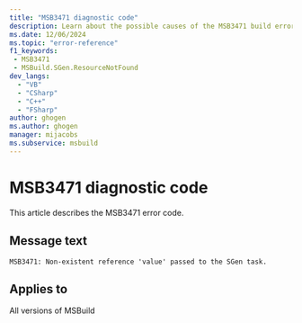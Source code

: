 ```yaml
---
title: "MSB3471 diagnostic code"
description: Learn about the possible causes of the MSB3471 build error, and get troubleshooting tips.
ms.date: 12/06/2024
ms.topic: "error-reference"
f1_keywords:
 - MSB3471
 - MSBuild.SGen.ResourceNotFound
dev_langs:
  - "VB"
  - "CSharp"
  - "C++"
  - "FSharp"
author: ghogen
ms.author: ghogen
manager: mijacobs
ms.subservice: msbuild
---
```


# MSB3471 diagnostic code

<!-- :::ErrorDefinitionDescription::: -->
<!-- :::editable-content name="introDescription"::: -->
This article describes the MSB3471 error code.
<!-- :::editable-content-end::: -->

## Message text

`MSB3471: Non-existent reference 'value' passed to the SGen task.`

<!-- :::editable-content name="postOutputDescription"::: -->
<!--
{StrBegin="MSB3471: "}
-->
<!-- :::editable-content-end::: -->
<!-- :::ErrorDefinitionDescription-end::: -->

## Applies to

All versions of MSBuild
